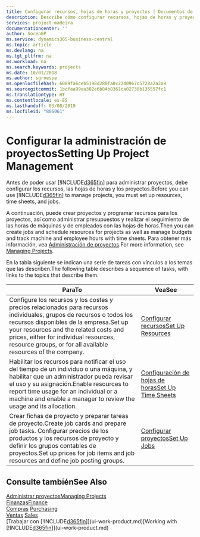 ```yaml
---
title: Configurar recursos, hojas de horas y proyectos | Documentos de Microsoft
description: Describe cómo configurar recursos, hojas de horas y proyectos para administrar proyectos.
services: project-madeira
documentationcenter: ''
author: SorenGP
ms.service: dynamics365-business-central
ms.topic: article
ms.devlang: na
ms.tgt_pltfrm: na
ms.workload: na
ms.search.keywords: projects
ms.date: 10/01/2018
ms.author: sgroespe
ms.openlocfilehash: 6089fa6ceb5198d280fa0c2240967c5728a2a3a9
ms.sourcegitcommit: 1bcfaa99ea302e6b84b8361ca02730b135557fc1
ms.translationtype: HT
ms.contentlocale: es-ES
ms.lasthandoff: 03/08/2019
ms.locfileid: "806061"
---
```

# <a name="setting-up-project-management"></a><span data-ttu-id="51809-103">Configurar la administración de proyectos</span><span class="sxs-lookup"><span data-stu-id="51809-103">Setting Up Project Management</span></span>
<span data-ttu-id="51809-104">Antes de poder usar [!INCLUDE[d365fin](includes/d365fin_md.md)] para administrar proyectos, debe configurar los recursos, las hojas de horas y los proyectos.</span><span class="sxs-lookup"><span data-stu-id="51809-104">Before you can use [!INCLUDE[d365fin](includes/d365fin_md.md)] to manage projects, you must set up resources, time sheets, and jobs.</span></span>

<span data-ttu-id="51809-105">A continuación, puede crear proyectos y programar recursos para los proyectos, así como administrar presupuestos y realizar el seguimiento de las horas de máquinas y de empleados con las hojas de horas.</span><span class="sxs-lookup"><span data-stu-id="51809-105">Then you can create jobs and schedule resources for projects as well as manage budgets and track machine and employee hours with time sheets.</span></span> <span data-ttu-id="51809-106">Para obtener más información, vea [Administración de proyectos](projects-manage-projects.md).</span><span class="sxs-lookup"><span data-stu-id="51809-106">For more information, see [Managing Projects](projects-manage-projects.md).</span></span>  

<span data-ttu-id="51809-107">En la tabla siguiente se indican una serie de tareas con vínculos a los temas que las describen.</span><span class="sxs-lookup"><span data-stu-id="51809-107">The following table describes a sequence of tasks, with links to the topics that describe them.</span></span>

| <span data-ttu-id="51809-108">Para</span><span class="sxs-lookup"><span data-stu-id="51809-108">To</span></span> | <span data-ttu-id="51809-109">Vea</span><span class="sxs-lookup"><span data-stu-id="51809-109">See</span></span> |
| --- | --- |
| <span data-ttu-id="51809-110">Configure los recursos y los costes y precios relacionados para recursos individuales, grupos de recursos o todos los recursos disponibles de la empresa.</span><span class="sxs-lookup"><span data-stu-id="51809-110">Set up your resources and the related costs and prices, either for individual resources, resource groups, or for all available resources of the company.</span></span> |[<span data-ttu-id="51809-111">Configurar recursos</span><span class="sxs-lookup"><span data-stu-id="51809-111">Set Up Resources</span></span>](projects-how-setup-resources.md) |
| <span data-ttu-id="51809-112">Habilitar los recursos para notificar el uso del tiempo de un individuo o una máquina, y habilitar que un administrador pueda revisar el uso y su asignación.</span><span class="sxs-lookup"><span data-stu-id="51809-112">Enable resources to report time usage for an individual or a machine and enable a manager to review the usage and its allocation.</span></span> |[<span data-ttu-id="51809-113">Configuración de hojas de horas</span><span class="sxs-lookup"><span data-stu-id="51809-113">Set Up Time Sheets</span></span>](projects-how-setup-time-sheets.md) |
| <span data-ttu-id="51809-114">Crear fichas de proyecto y preparar tareas de proyecto.</span><span class="sxs-lookup"><span data-stu-id="51809-114">Create job cards and prepare job tasks.</span></span> <span data-ttu-id="51809-115">Configurar precios de los productos y los recursos de proyecto y definir los grupos contables de proyectos.</span><span class="sxs-lookup"><span data-stu-id="51809-115">Set up prices for job items and job resources and define job posting groups.</span></span> |[<span data-ttu-id="51809-116">Configurar proyectos</span><span class="sxs-lookup"><span data-stu-id="51809-116">Set Up Jobs</span></span>](projects-how-setup-jobs.md) |

## <a name="see-also"></a><span data-ttu-id="51809-117">Consulte también</span><span class="sxs-lookup"><span data-stu-id="51809-117">See Also</span></span>
[<span data-ttu-id="51809-118">Administrar proyectos</span><span class="sxs-lookup"><span data-stu-id="51809-118">Managing Projects</span></span>](projects-manage-projects.md)  
[<span data-ttu-id="51809-119">Finanzas</span><span class="sxs-lookup"><span data-stu-id="51809-119">Finance</span></span>](finance.md)  
<span data-ttu-id="51809-120">[Compras](purchasing-manage-purchasing.md)       </span><span class="sxs-lookup"><span data-stu-id="51809-120">[Purchasing](purchasing-manage-purchasing.md)       </span></span>  
<span data-ttu-id="51809-121">[Ventas](sales-manage-sales.md)   </span><span class="sxs-lookup"><span data-stu-id="51809-121">[Sales](sales-manage-sales.md)   </span></span>  
<span data-ttu-id="51809-122">[Trabajar con [!INCLUDE[d365fin](includes/d365fin_md.md)]](ui-work-product.md)</span><span class="sxs-lookup"><span data-stu-id="51809-122">[Working with [!INCLUDE[d365fin](includes/d365fin_md.md)]](ui-work-product.md)</span></span>  
